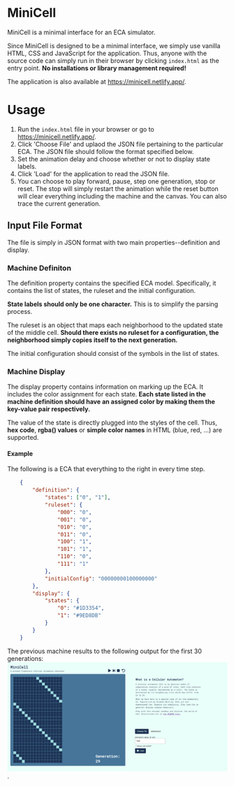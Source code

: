 # MiniCell
MiniCell is a minimal interface for an ECA simulator.

Since MiniCell is designed to be a minimal interface, we simply use vanilla HTML,
CSS and JavaScript for the application. Thus, anyone with the source code can 
simply run in their browser by clicking `index.html` as the entry point. 
**No installations or library management required!**

The application is also available at https://minicell.netlify.app/.

# Usage

1.  Run the `index.html` file in your browser or go to https://minicell.netlify.app/.
2.  Click 'Choose File' and uplaod the JSON file pertaining to the particular ECA.
    The JSON file should follow the format specified below.
3.  Set the animation delay and choose whether or not to display state labels.
4.  Click 'Load' for the application to read the JSON file.
5.  You can choose to play forward, pause, step one generation, stop or reset. 
    The stop will simply restart the animation while the reset button will clear 
    everything including the machine and the canvas. You can also trace the 
    current generation.

## Input File Format

The file is simply in JSON format with two main properties--definition and display.

### Machine Definiton

The definition property contains the specified ECA model. Specifically, it 
contains the list of states, the ruleset and the initial configuration.

**State labels should only be one character.** This is to simplify the parsing 
process.

The ruleset is an object that maps each neighborhood to the updated state of the 
middle cell. **Should there exists no ruleset for a configuration, the 
neighborhood simply copies itself to the next generation.**

The initial configuration should consist of the symbols in the list of states.

### Machine Display

The display property contains information on marking up the ECA. It includes 
the color assignment for each state. **Each state listed in the machine definition
should have an assigned color by making them the key-value pair respectively.**

The value of the state is directly plugged into the styles of the cell. Thus, 
**hex code**, **rgba() values** or **simple color names** in HTML (blue, red, ...)
are supported.


#### Example
The following is a ECA that everything to the right in every time step.

```JSON
    {
        "definition": {
            "states": ["0", "1"],
            "ruleset": {
                "000": "0",
                "001": "0",
                "010": "0",
                "011": "0",
                "100": "1",
                "101": "1",
                "110": "0",
                "111": "1"
            },
            "initialConfig": "00000000100000000"
        },
        "display": {
            "states": {
                "0": "#1D3354",
                "1": "#9ED8DB"
            }
        }
    }
```

The previous machine results to the following output for the first 
30 generations:
![The output of the previous machine](./assets/sample.png).
